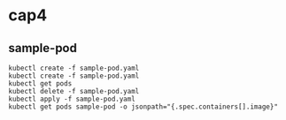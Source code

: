 cap4
====

sample-pod
----------

```console
kubectl create -f sample-pod.yaml
kubectl create -f sample-pod.yaml
kubectl get pods
kubectl delete -f sample-pod.yaml
kubectl apply -f sample-pod.yaml
kubectl get pods sample-pod -o jsonpath="{.spec.containers[].image}"
```
